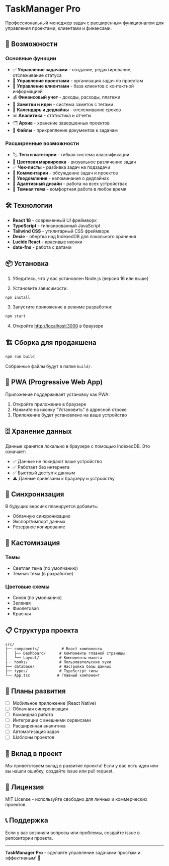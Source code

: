 # TaskManager Pro

Профессиональный менеджер задач с расширенным функционалом для управления проектами, клиентами и финансами.

## 🚀 Возможности

### Основные функции
- ✅ **Управление задачами** - создание, редактирование, отслеживание статуса
- 📁 **Управление проектами** - организация задач по проектам
- 👥 **Управление клиентами** - база клиентов с контактной информацией
- 💰 **Финансовый учет** - доходы, расходы, платежи
- 📝 **Заметки и идеи** - система заметок с тегами
- 📅 **Календарь и дедлайны** - отслеживание сроков
- 📊 **Аналитика** - статистика и отчеты
- 🗂️ **Архив** - хранение завершенных проектов
- 📎 **Файлы** - прикрепление документов к задачам

### Расширенные возможности
- 🏷️ **Теги и категории** - гибкая система классификации
- 🎨 **Цветовая маркировка** - визуальное различение задач
- ✅ **Чек-листы** - разбивка задач на подзадачи
- 💬 **Комментарии** - обсуждение задач и проектов
- 🔔 **Уведомления** - напоминания о дедлайнах
- 📱 **Адаптивный дизайн** - работа на всех устройствах
- 🌙 **Темная тема** - комфортная работа в любое время

## 🛠️ Технологии

- **React 18** - современный UI фреймворк
- **TypeScript** - типизированный JavaScript
- **Tailwind CSS** - утилитарный CSS фреймворк
- **Dexie** - обертка над IndexedDB для локального хранения
- **Lucide React** - красивые иконки
- **date-fns** - работа с датами

## 📦 Установка

1. Убедитесь, что у вас установлен Node.js (версия 16 или выше)

2. Установите зависимости:
```bash
npm install
```

3. Запустите приложение в режиме разработки:
```bash
npm start
```

4. Откройте [http://localhost:3000](http://localhost:3000) в браузере

## 🏗️ Сборка для продакшена

```bash
npm run build
```

Собранные файлы будут в папке `build/`.

## 📱 PWA (Progressive Web App)

Приложение поддерживает установку как PWA:
1. Откройте приложение в браузере
2. Нажмите на иконку "Установить" в адресной строке
3. Приложение будет установлено на ваше устройство

## 🗄️ Хранение данных

Данные хранятся локально в браузере с помощью IndexedDB. Это означает:
- ✅ Данные не покидают ваше устройство
- ✅ Работает без интернета
- ✅ Быстрый доступ к данным
- ⚠️ Данные привязаны к браузеру и устройству

## 🔄 Синхронизация

В будущих версиях планируется добавить:
- Облачную синхронизацию
- Экспорт/импорт данных
- Резервное копирование

## 🎨 Кастомизация

### Темы
- Светлая тема (по умолчанию)
- Темная тема (в разработке)

### Цветовые схемы
- Синяя (по умолчанию)
- Зеленая
- Фиолетовая
- Красная

## 📋 Структура проекта

```
src/
├── components/          # React компоненты
│   ├── Dashboard/      # Компоненты главной страницы
│   └── Layout/         # Компоненты макета
├── hooks/              # Пользовательские хуки
├── database/           # Настройка базы данных
├── types/              # TypeScript типы
└── App.tsx            # Главный компонент
```

## 🚀 Планы развития

- [ ] Мобильное приложение (React Native)
- [ ] Облачная синхронизация
- [ ] Командная работа
- [ ] Интеграции с внешними сервисами
- [ ] Расширенная аналитика
- [ ] Автоматизация задач
- [ ] Шаблоны проектов

## 🤝 Вклад в проект

Мы приветствуем вклад в развитие проекта! Если у вас есть идеи или вы нашли ошибку, создайте issue или pull request.

## 📄 Лицензия

MIT License - используйте свободно для личных и коммерческих проектов.

## 📞 Поддержка

Если у вас возникли вопросы или проблемы, создайте issue в репозитории проекта.

---

**TaskManager Pro** - сделайте управление задачами простым и эффективным! 🎯
